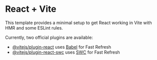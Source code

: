 # React + Vite

This template provides a minimal setup to get React working in Vite with HMR and some ESLint rules.
                
Currently, two official plugins are available:                                             
    
- [@vitejs/plugin-react](https://github.com/vitejs/vite-plugin-react/blob/main/packages/plugin-react/README.md) uses [Babel](https://babeljs.io/) for Fast Refresh
- [@vitejs/plugin-react-swc](https://github.com/vitejs/vite-plugin-react-swc) uses [SWC](https://swc.rs/) for Fast Refresh
